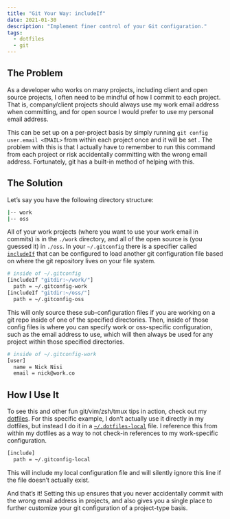 ```yaml
---
title: "Git Your Way: includeIf"
date: 2021-01-30
description: "Implement finer control of your Git configuration."
tags:
  - dotfiles
  - git
---
```


## The Problem

As a developer who works on many projects, including client and open source projects, I often need to be mindful of how I commit to each project. That is, company/client projects should always use my work email address when committing, and for open source I would prefer to use my personal email address. 

This can be set up on a per-project basis by simply running `git config user.email <EMAIL>` from within each project once and it will be set . The problem with this is that I actually have to remember to run this command from each project or risk accidentally committing with the wrong email address. Fortunately, git has a built-in method of helping with this. 

## The Solution

Let’s say you have the following directory structure:

```bash
|-- work
|-- oss
```

All of your work projects (where you want to use your work email in commits) is in the `./work` directory, and all of the open source is (you guessed it) in `./oss`. In your `~/.gitconfig` there is a specifier called [`includeIf`](https://git-scm.com/docs/git-config/2.15.4#_includes) that can be configured to load another git configuration file based on where the git repository lives on your file system.

```bash
# inside of ~/.gitconfig
[includeIf "gitdir:~/work/"]
  path = ~/.gitconfig-work
[includeIf "gitdir:~/oss/"]
  path = ~/.gitconfig-oss
```

This will only source these sub-configuration files if you are working on a git repo inside of one of the specified directories. Then, inside of those config files is where you can specify work or oss-specific configuration, such as the email address to use, which will then always be used for any project within those specified directories.

```bash
# inside of ~/.gitconfig-work
[user]
  name = Nick Nisi
  email = nick@work.co
```

## How I Use It

To see this and other fun git/vim/zsh/tmux tips in action, check out my [dotfiles](https://github.com/nicknisi/dotfiles). For this specific example, I don’t actually use it directly in my dotfiles, but instead I do it in a [`~/.dotfiles-local`](https://github.com/nicknisi/dotfiles/blob/d9a4bb96139168f9f5813064445873b5fba221a7/git/gitconfig.symlink#L4-L7) file. I reference this from within my dotfiles as a way to not check-in references to my work-specific configuration.

```bash
[include]
  path = ~/.gitconfig-local
```

This will include my local configuration file and will silently ignore this line if the file doesn’t actually exist.

And that’s it! Setting this up ensures that you never accidentally commit with the wrong email address in projects, and also gives you a single place to further customize your git configuration of a project-type basis.

